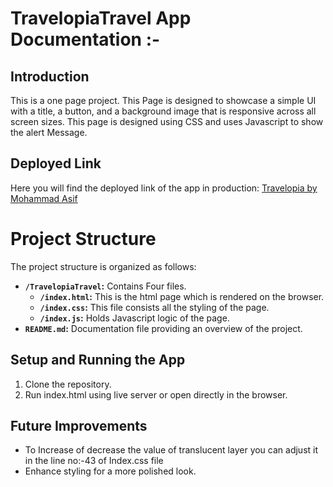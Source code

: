 # TravelopiaTravel App Documentation :-

## Introduction
This is a one page project. This Page is designed to showcase a simple UI with a title, a button, and a background image that is responsive across all screen sizes.
This page is designed using CSS and uses Javascript to show the alert Message.



## Deployed Link
Here you will find the deployed link of the app in production: [Travelopia by Mohammad Asif](https://remarkable-travesseiro-a29130.netlify.app/)


# Project Structure
The project structure is organized as follows:



- **`/TravelopiaTravel`:** Contains Four files.
  - **`/index.html`:** This is the html page which is rendered on the browser.
  - **`/index.css`:** This file consists all the styling of the page.
  - **`/index.js`:** Holds Javascript logic of the page.
- **`README.md`:** Documentation file providing an overview of the project.



## Setup and Running the App
1. Clone the repository.
2. Run index.html using live server or open directly in the browser.


## Future Improvements
- To Increase of decrease the value of translucent layer you can adjust it in the line no:-43 of Index.css file
- Enhance styling for a more polished look.



